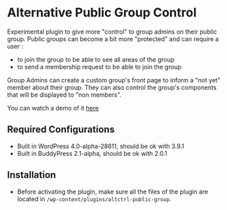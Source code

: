 Alternative Public Group Control
================================

Experimental plugin to give more "control" to group admins on their public group. Public groups can become a bit more "protected" and can require a user :
- to join the group to be able to see all areas of the group
- to send a membership request to be able to join the group

Group Admins can create a custom group's front page to inform a "not yet" member about their group. They can also control the group's components that will be displayed to "non members".

You can watch a demo of it [here](https://vimeo.com/98253453)  


Required Configurations
----------------------

+ Built in WordPress 4.0-alpha-28611, should be ok with 3.9.1
+ Built in BuddyPress 2.1-alpha, should be ok with 2.0.1


Installation
------------

+ Before activating the plugin, make sure all the files of the plugin are located in `/wp-content/plugins/altctrl-public-group`.